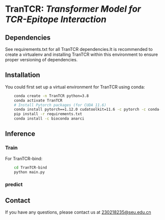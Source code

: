 # TranTCR: *Transformer Model for TCR-Epitope Interaction*

## Dependencies
See requirements.txt for all TranTCR dependencies.It is recommended to create a virtualenv and installing TranTCR within this environment to ensure proper versioning of dependencies.
## Installation
You could first set up a virtual environment for TranTCR using conda:
```bash
    conda create -n TranTCR python=3.8
    conda activate TranTCR
    # Install Pytorch packages (for CUDA 11.6)
    conda install pytorch==1.12.0 cudatoolkit=11.6 -c pytorch -c conda-forge
    pip install -r requirements.txt
    conda install -c bioconda anarci
```

## Inference
### Train
For TranTCR-bind:
```bash
    cd TranTCR-bind
    python main.py
```

### predict


## Contact
If you have any questions, please contact us at 230218235@seu.edu.cn